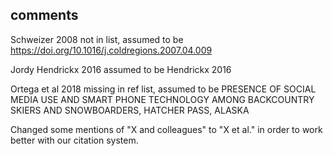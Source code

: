 ## comments

Schweizer 2008 not in list, assumed to be https://doi.org/10.1016/j.coldregions.2007.04.009

Jordy Hendrickx 2016 assumed to be Hendrickx 2016

Ortega et al 2018 missing in ref list, assumed to be PRESENCE OF SOCIAL MEDIA USE AND SMART PHONE TECHNOLOGY
AMONG BACKCOUNTRY SKIERS AND SNOWBOARDERS, HATCHER PASS, ALASKA

Changed some mentions of "X and colleagues" to "X et al." in order to work better with our citation system.
